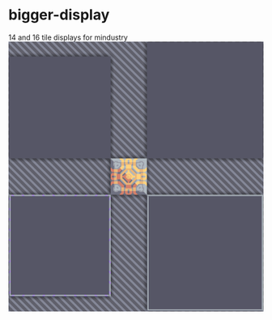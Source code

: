 # bigger-display
14 and 16 tile displays for mindustry
![two displays side by side, frameless first, then framed](/preview.png?raw=true "two displays side by side, frameless first, then framed")
